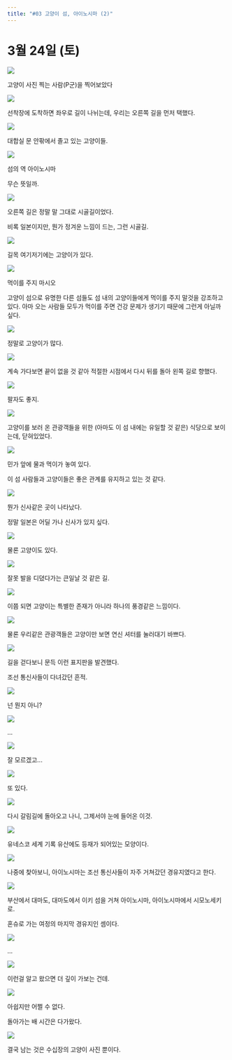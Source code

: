 ```yaml
---
title: "#03 고양이 섬, 아이노시마 (2)"
---
```


# 3월 24일 (토)

![](/photos/180323-kyusyu/03_01.jpg)

고양이 사진 찍는 사람(P군)을 찍어보았다

![](/photos/180323-kyusyu/03_02.jpg)

선착장에 도착하면 좌우로 길이 나뉘는데, 우리는 오른쪽 길을 먼저 택했다.

![](/photos/180323-kyusyu/03_03.jpg)

대합실 문 안팎에서 졸고 있는 고양이들.

![](/photos/180323-kyusyu/03_04.jpg)

섬의 역 아이노시마

무슨 뜻일까.

![](/photos/180323-kyusyu/03_05.jpg)

오른쪽 길은 정말 말 그대로 시골길이었다.

비록 일본이지만, 뭔가 정겨운 느낌이 드는, 그런 시골길.

![](/photos/180323-kyusyu/03_06.jpg)

길목 여기저기에는 고양이가 있다.

![](/photos/180323-kyusyu/03_07.jpg)

먹이를 주지 마시오

고양이 섬으로 유명한 다른 섬들도 섬 내의 고양이들에게 먹이를 주지 말것을 강조하고 있다.
아마 오는 사람들 모두가 먹이를 주면 건강 문제가 생기기 때문에 그런게 아닐까 싶다.

![](/photos/180323-kyusyu/03_08.jpg)

정말로 고양이가 많다.

![](/photos/180323-kyusyu/03_09.jpg)

계속 가다보면 끝이 없을 것 같아 적절한 시점에서 다시 뒤를 돌아 왼쪽 길로 향했다.

![](/photos/180323-kyusyu/03_10.jpg)

팔자도 좋지.

![](/photos/180323-kyusyu/03_11.jpg)

고양이를 보러 온 관광객들을 위한 (아마도 이 섬 내에는 유일할 것 같은) 식당으로 보이는데, 닫혀있었다.

![](/photos/180323-kyusyu/03_12.jpg)

민가 앞에 물과 먹이가 놓여 있다.

이 섬 사람들과 고양이들은 좋은 관계를 유지하고 있는 것 같다.

![](/photos/180323-kyusyu/03_13.jpg)

뭔가 신사같은 곳이 나타났다.

정말 일본은 어딜 가나 신사가 있지 싶다.

![](/photos/180323-kyusyu/03_14.jpg)

물론 고양이도 있다.

![](/photos/180323-kyusyu/03_15.jpg)

잘못 발을 디뎠다가는 큰일날 것 같은 길.

![](/photos/180323-kyusyu/03_16.jpg)

이쯤 되면 고양이는 특별한 존재가 아니라 하나의 풍경같은 느낌이다.

![](/photos/180323-kyusyu/03_17.jpg)

물론 우리같은 관광객들은 고양이만 보면 연신 셔터를 눌러대기 바쁘다.

![](/photos/180323-kyusyu/03_18.jpg)

길을 걷다보니 문득 이런 표지판을 발견했다.

조선 통신사들이 다녀갔던 흔적.

![](/photos/180323-kyusyu/03_19.jpg)

넌 뭔지 아니?

![](/photos/180323-kyusyu/03_20.jpg)

...

![](/photos/180323-kyusyu/03_21.jpg)

잘 모르겠고...

![](/photos/180323-kyusyu/03_22.jpg)

또 있다.

![](/photos/180323-kyusyu/03_23.jpg)

다시 갈림길에 돌아오고 나니, 그제서야 눈에 들어온 이것.

![](/photos/180323-kyusyu/03_24.jpg)

유네스코 세계 기록 유산에도 등재가 되어있는 모양이다.

![](/photos/180323-kyusyu/03_25.jpg)

나중에 찾아보니, 아이노시마는 조선 통신사들이 자주 거쳐갔던 경유지였다고 한다.

![](/photos/180323-kyusyu/03_26.jpg)

부산에서 대마도, 대마도에서 이키 섬을 거쳐 아이노시마, 아이노시마에서 시모노세키로.

혼슈로 가는 여정의 마지막 경유지인 셈이다.

![](/photos/180323-kyusyu/03_27.jpg)

...

![](/photos/180323-kyusyu/03_28.jpg)

이런걸 알고 왔으면 더 깊이 가보는 건데.

![](/photos/180323-kyusyu/03_29.jpg)

아쉽지만 어쩔 수 없다.

돌아가는 배 시간은 다가왔다.

![](/photos/180323-kyusyu/03_30.jpg)

결국 남는 것은 수십장의 고양이 사진 뿐이다.
